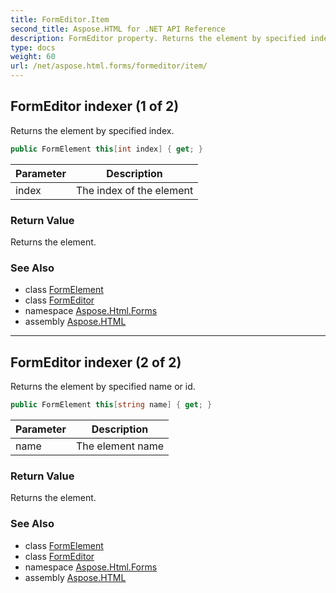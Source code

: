 ```yaml
---
title: FormEditor.Item
second_title: Aspose.HTML for .NET API Reference
description: FormEditor property. Returns the element by specified index
type: docs
weight: 60
url: /net/aspose.html.forms/formeditor/item/
---
```

## FormEditor indexer (1 of 2)

Returns the element by specified index.

```csharp
public FormElement this[int index] { get; }
```

| Parameter | Description |
| --- | --- |
| index | The index of the element |

### Return Value

Returns the element.

### See Also

* class [FormElement](../../formelement/)
* class [FormEditor](../)
* namespace [Aspose.Html.Forms](../../../aspose.html.forms/)
* assembly [Aspose.HTML](../../../)

---

## FormEditor indexer (2 of 2)

Returns the element by specified name or id.

```csharp
public FormElement this[string name] { get; }
```

| Parameter | Description |
| --- | --- |
| name | The element name |

### Return Value

Returns the element.

### See Also

* class [FormElement](../../formelement/)
* class [FormEditor](../)
* namespace [Aspose.Html.Forms](../../../aspose.html.forms/)
* assembly [Aspose.HTML](../../../)
